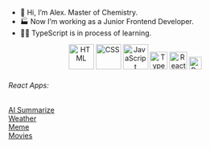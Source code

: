 - 👋 Hi, I’m Alex. Master of Chemistry.
- 🏭 Now I’m working as a Junior Frontend Developer.
- 👨‍🎓 TypeScript is in process of learning.
  
<!-- 👀 🏭 - 💞️ I’m looking to collaborate on ... -->

<div align="center">
<img src="https://cdn.jsdelivr.net/gh/devicons/devicon/icons/html5/html5-original-wordmark.svg" title="HTML" alt="HTML" width="50" height="50"/>          
<img src="https://cdn.jsdelivr.net/gh/devicons/devicon/icons/css3/css3-original-wordmark.svg" title="CSS" alt="CSS" width="50" height="50"/> 
<img src="https://cdn.jsdelivr.net/gh/devicons/devicon/icons/javascript/javascript-original.svg" title="JavaScript" alt="JavaScript" width="50" height="50"/> 
<img src="https://cdn.jsdelivr.net/gh/devicons/devicon/icons/typescript/typescript-original.svg" title="TypeScript" alt="TypeScript" width="35" height="35"/>        
<img src="https://cdn.jsdelivr.net/gh/devicons/devicon/icons/react/react-original.svg" title="React" alt="React" width="35" height="35"  />   
<img src="https://cdn.jsdelivr.net/gh/devicons/devicon/icons/python/python-original.svg" title="Python" alt="Python" width="25" height="25"/>
</div>          

###### React Apps:
<a href="https://github.com/Svitovan/ai-summarize">AI Summarize</a><br/>
<a href="https://github.com/Svitovan/weather-app-react">Weather</a><br/>
<a href="https://github.com/Svitovan/React-meme">Meme</a><br/>
<a href="https://github.com/Svitovan/React-Movies-App">Movies</a><br/>

